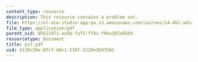 ```yaml
---
content_type: resource
description: This resource contains a problem set.
file: https://ol-ocw-studio-app-qa.s3.amazonaws.com/courses/14-462-advanced-macroeconomics-ii-spring-2007/4139c50e8fc760c1538f5220e3b97b02_ps7.pdf
file_type: application/pdf
parent_uid: 05621971-aa5b-faf5-ff4c-f96a107e0569
resourcetype: Document
title: ps7.pdf
uid: 4139c50e-8fc7-60c1-538f-5220e3b97b02
---
```

